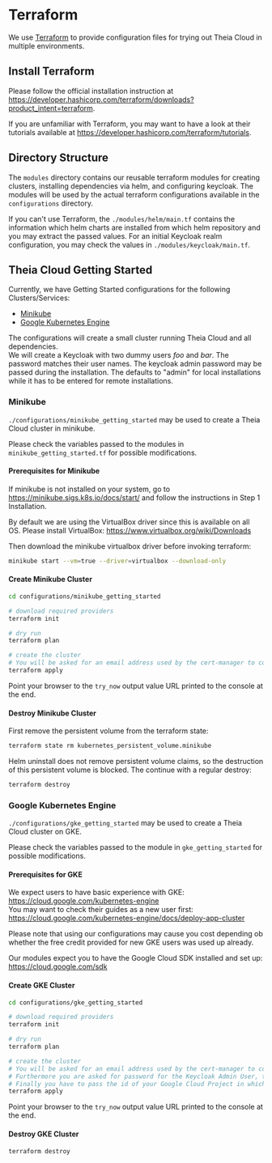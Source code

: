 # Terraform

We use [Terraform](https://www.terraform.io/) to provide configuration files for trying out Theia Cloud in multiple environments.

## Install Terraform

Please follow the official installation instruction at <https://developer.hashicorp.com/terraform/downloads?product_intent=terraform>.

If you are unfamiliar with Terraform, you may want to have a look at their tutorials available at <https://developer.hashicorp.com/terraform/tutorials>.

## Directory Structure

The `modules` directory contains our reusable terraform modules for creating clusters, installing dependencies via helm, and configuring keycloak. The modules will be used by the actual terraform configurations available in the `configurations` directory.

If you can't use Terraform, the `./modules/helm/main.tf` contains the information which helm charts are installed from which helm repository and you may extract the passed values. For an initial Keycloak realm configuration, you may check the values in `./modules/keycloak/main.tf`.

## Theia Cloud Getting Started

Currently, we have Getting Started configurations for the following Clusters/Services:

* [Minikube](#minikube)
* [Google Kubernetes Engine](#google-kubernetes-engine)

The configurations will create a small cluster running Theia Cloud and all dependencies.\
We will create a Keycloak with two dummy users *foo* and *bar*. The password matches their user names.
The keycloak admin password may be passed during the installation. The defaults to "admin" for local installations while it has to be entered for remote installations.

### Minikube

`./configurations/minikube_getting_started` may be used to create a Theia Cloud cluster in minikube.

Please check the variables passed to the modules in `minikube_getting_started.tf` for possible modifications.

#### Prerequisites for Minikube

If minikube is not installed on your system, go to <https://minikube.sigs.k8s.io/docs/start/> and follow the instructions in Step 1 Installation.

By default we are using the VirtualBox driver since this is available on all OS. Please install VirtualBox: <https://www.virtualbox.org/wiki/Downloads>

Then download the minikube virtualbox driver before invoking terraform:

```bash
minikube start --vm=true --driver=virtualbox --download-only
```

#### Create Minikube Cluster

```bash
cd configurations/minikube_getting_started

# download required providers
terraform init

# dry run
terraform plan

# create the cluster
# You will be asked for an email address used by the cert-manager to contact you about expiring certs.
terraform apply
```

Point your browser to the `try_now` output value URL printed to the console at the end.

#### Destroy Minikube Cluster

First remove the persistent volume from the terraform state:

```bash
terraform state rm kubernetes_persistent_volume.minikube
```

Helm uninstall does not remove persistent volume claims, so the destruction of this persistent volume is blocked. The continue with a regular destroy:

```bash
terraform destroy
```

### Google Kubernetes Engine

`./configurations/gke_getting_started` may be used to create a Theia Cloud cluster on GKE.

Please check the variables passed to the module in `gke_getting_started` for possible modifications.

#### Prerequisites for GKE

We expect users to have basic experience with GKE: <https://cloud.google.com/kubernetes-engine>\
You may want to check their guides as a new user first: <https://cloud.google.com/kubernetes-engine/docs/deploy-app-cluster>

Please note that using our configurations may cause you cost depending ob whether the free credit provided for new GKE users was used up already.

Our modules expect you to have the Google Cloud SDK installed and set up: <https://cloud.google.com/sdk>

#### Create GKE Cluster

```bash
cd configurations/gke_getting_started

# download required providers
terraform init

# dry run
terraform plan

# create the cluster
# You will be asked for an email address used by the cert-manager to contact you about expiring certs.
# Furthermore you are asked for password for the Keycloak Admin User, the Postgres DB and the Postgres Admin User.
# Finally you have to pass the id of your Google Cloud Project in which the cluster will be created.
terraform apply
```

Point your browser to the `try_now` output value URL printed to the console at the end.

#### Destroy GKE Cluster

```bash
terraform destroy
```
